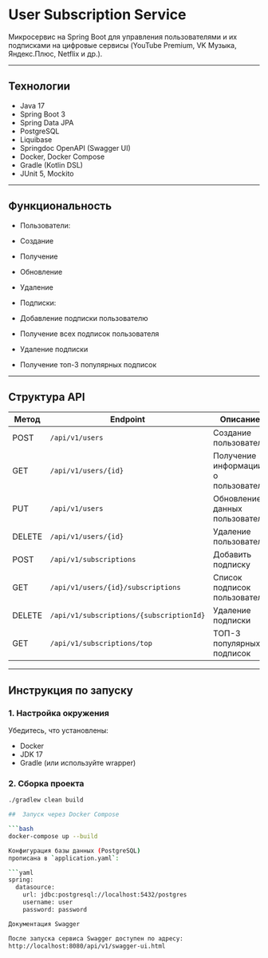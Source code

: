 #  User Subscription Service

Микросервис на Spring Boot для управления пользователями и их подписками на цифровые сервисы (YouTube Premium, VK Музыка, Яндекс.Плюс, Netflix и др.).

---

##  Технологии

- Java 17
- Spring Boot 3
- Spring Data JPA
- PostgreSQL
- Liquibase
- Springdoc OpenAPI (Swagger UI)
- Docker, Docker Compose
- Gradle (Kotlin DSL)
- JUnit 5, Mockito

---

##  Функциональность

-  Пользователи:
  - Создание
  - Получение
  - Обновление
  - Удаление

-  Подписки:
  - Добавление подписки пользователю
  - Получение всех подписок пользователя
  - Удаление подписки
  - Получение топ-3 популярных подписок

---

##  Структура API

| Метод | Endpoint                                 | Описание                            |
|-------|----------------------------------------  |------------------------------------ |
| POST  | `/api/v1/users`                          | Создание пользователя               |
| GET   | `/api/v1/users/{id}`                     | Получение информации о пользователе |
| PUT   | `/api/v1/users`                          | Обновление данных пользователя      |
| DELETE| `/api/v1/users/{id}`                     | Удаление пользователя               |
| POST  | `/api/v1/subscriptions`                  | Добавить подписку                   |
| GET   | `/api/v1/users/{id}/subscriptions`       | Список подписок пользователя        |
| DELETE| `/api/v1/subscriptions/{subscriptionId}` | Удаление подписки                   |
| GET   | `/api/v1/subscriptions/top`              | ТОП-3 популярных подписок           |

---

##  Инструкция по запуску

### 1.  Настройка окружения

Убедитесь, что установлены:

- Docker
- JDK 17
- Gradle (или используйте wrapper)

### 2.  Сборка проекта

```bash
./gradlew clean build

##  Запуск через Docker Compose

```bash
docker-compose up --build

Конфигурация базы данных (PostgreSQL)
прописана в `application.yaml`:

```yaml
spring:
  datasource:
    url: jdbc:postgresql://localhost:5432/postgres
    username: user
    password: password

Документация Swagger

После запуска сервиса Swagger доступен по адресу:
http://localhost:8080/api/v1/swagger-ui.html


